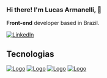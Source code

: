 
### Hi there! I'm Lucas Armanelli, 👋

**Front-end** developer based in Brazil.

[![LinkedIn](https://img.shields.io/badge/LinkedIn-0077B5?style=for-the-badge&logo=linkedin&logoColor=white)](https://www.linkedin.com/in/lucas-armanelli/)

 
## Tecnologias 
<a href="https://developer.mozilla.org/pt-BR/docs/Web/JavaScript" target="_blank">![Logo](https://img.shields.io/badge/JavaScript-F7DF1E?style=for-the-badge&logo=javascript&logoColor=black)</a>
<a href="https://pt-br.reactjs.org/" target="_blank">![Logo](https://img.shields.io/badge/React-20232A?style=for-the-badge&logo=react&logoColor=61DAFB)</a>
<a href="https://styled-components.com/" target="_blank">![Logo](https://img.shields.io/badge/styled--components-DB7093?style=for-the-badge&logo=styled-components&logoColor=white)</a>
<a href="https://redux.js.org/" target="_blank">![Logo](https://img.shields.io/badge/Redux-593D88?style=for-the-badge&logo=redux&logoColor=white)</a>

